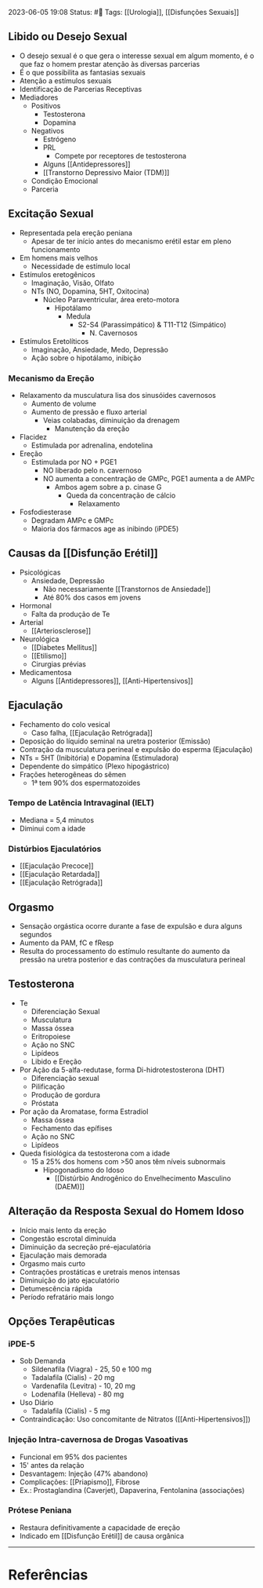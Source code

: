 2023-06-05 19:08
Status: #🌱 
Tags: [[Urologia]], [[Disfunções Sexuais]]
<br/>
## Libido ou Desejo Sexual
- O desejo sexual é o que gera o interesse sexual em algum momento, é o que faz o homem prestar atenção às diversas parcerias
- É o que possibilita as fantasias sexuais
- Atenção a estímulos sexuais
- Identificação de Parcerias Receptivas
- Mediadores
	- Positivos
		- Testosterona
		- Dopamina
	- Negativos
		- Estrógeno
		- PRL 
			- Compete por receptores de testosterona
		- Alguns [[Antidepressores]]
		- [[Transtorno Depressivo Maior (TDM)]]
	- Condição Emocional
	- Parceria
## Excitação Sexual
- Representada pela ereção peniana
	- Apesar de ter início antes do mecanismo erétil estar em pleno funcionamento
- Em homens mais velhos
	- Necessidade de estímulo local
- Estímulos eretogênicos
	- Imaginação, Visão, Olfato
	- NTs (NO, Dopamina, 5HT, Oxitocina)
		- Núcleo Paraventricular, área ereto-motora
			- Hipotálamo
				- Medula
					- S2-S4 (Parassimpático) & T11-T12 (Simpático)
						- N. Cavernosos
- Estímulos Eretolíticos
	- Imaginação, Ansiedade, Medo, Depressão
	- Ação sobre o hipotálamo, inibição
### Mecanismo da Ereção
- Relaxamento da musculatura lisa dos sinusóides cavernosos
	- Aumento de volume
	- Aumento de pressão e fluxo arterial
		- Veias colabadas, diminuição da drenagem
			- Manutenção da ereção
- Flacidez
	- Estimulada por adrenalina, endotelina
- Ereção
	- Estimulada por NO + PGE1
		- NO liberado pelo n. cavernoso
		- NO aumenta a concentração de GMPc, PGE1 aumenta a de AMPc
			- Ambos agem sobre a p. cinase G
				- Queda da concentração de cálcio
					- Relaxamento
- Fosfodiesterase
	- Degradam AMPc e GMPc
	- Maioria dos fármacos age as inibindo (iPDE5)
## Causas da [[Disfunção Erétil]]
- Psicológicas
	- Ansiedade, Depressão
		- Não necessariamente [[Transtornos de Ansiedade]]
		- Até 80% dos casos em jovens
- Hormonal
	- Falta da produção de Te
- Arterial
	- [[Arteriosclerose]]
- Neurológica
	- [[Diabetes Mellitus]]
	- [[Etilismo]]
	- Cirurgias prévias
- Medicamentosa
	- Alguns [[Antidepressores]], [[Anti-Hipertensivos]]
## Ejaculação
- Fechamento do colo vesical
	- Caso falha, [[Ejaculação Retrógrada]]
- Deposição do líquido seminal na uretra posterior (Emissão)
- Contração da musculatura perineal e expulsão do esperma (Ejaculação)
- NTs = 5HT (Inibitória) e Dopamina (Estimuladora)
- Dependente do simpático (Plexo hipogástrico)
- Frações heterogêneas do sêmen
	- 1ª tem 90% dos espermatozoides
### Tempo de Latência Intravaginal (IELT)
- Mediana = 5,4 minutos
- Diminui com a idade
### Distúrbios Ejaculatórios
- [[Ejaculação Precoce]]
- [[Ejaculação Retardada]]
- [[Ejaculação Retrógrada]]
## Orgasmo
- Sensação orgástica ocorre durante a fase de expulsão e dura alguns segundos
- Aumento da PAM, fC e fResp
- Resulta do processamento do estímulo resultante do aumento da pressão na uretra posterior e das contrações da musculatura perineal
## Testosterona
- Te
	- Diferenciação Sexual
	- Musculatura
	- Massa óssea
	- Eritropoiese
	- Ação no SNC
	- Lipídeos
	- Libido e Ereção
- Por Ação da 5-alfa-redutase, forma Di-hidrotestosterona (DHT)
	- Diferenciação sexual
	- Pilificação
	- Produção de gordura
	- Próstata
- Por ação da Aromatase, forma Estradiol
	- Massa óssea
	- Fechamento das epífises
	- Ação no SNC
	- Lipídeos
- Queda fisiológica da testosterona com a idade
	- 15 a 25% dos homens com >50 anos têm níveis subnormais
		- Hipogonadismo do Idoso
			- [[Distúrbio Androgênico do Envelhecimento Masculino (DAEM)]]
## Alteração da Resposta Sexual do Homem Idoso
- Início mais lento da ereção
- Congestão escrotal diminuída
- Diminuição da secreção pré-ejaculatória
- Ejaculação mais demorada
- Orgasmo mais curto
- Contrações prostáticas e uretrais menos intensas
- Diminuição do jato ejaculatório
- Detumescência rápida
- Período refratário mais longo
## Opções Terapêuticas
### iPDE-5
- Sob Demanda
	- Sildenafila (Viagra) - 25, 50 e 100 mg
	- Tadalafila (Cialis) - 20 mg
	- Vardenafila (Levitra) - 10, 20 mg
	- Lodenafila (Helleva) - 80 mg
- Uso Diário
	- Tadalafila (Cialis) - 5 mg
- Contraindicação: Uso concomitante de Nitratos ([[Anti-Hipertensivos]])
### Injeção Intra-cavernosa de Drogas Vasoativas
- Funcional em 95% dos pacientes
- 15' antes da relação
- Desvantagem: Injeção (47% abandono)
- Complicações: [[Priapismo]], Fibrose
- Ex.: Prostaglandina (Caverjet), Dapaverina, Fentolanina (associações)
### Prótese Peniana
- Restaura definitivamente a capacidade de ereção
- Indicado em [[Disfunção Erétil]] de causa orgânica
____
# Referências

